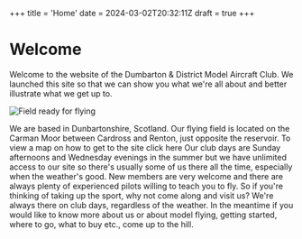 +++
title = 'Home'
date = 2024-03-02T20:32:11Z
draft = true
+++

# Welcome

Welcome to the website of the Dumbarton & District Model Aircraft Club. We launched this site so that we can show you what we're all about and better illustrate what we get up to.

![Field ready for flying](/image/index.png)

We are based in Dunbartonshire, Scotland. Our flying field is located on the Carman Moor between Cardross and Renton, just opposite the reservoir. To view a map on how to get to the site click here
Our club days are Sunday afternoons and Wednesday evenings in the summer but we have unlimited access to our site so there's usually some of us there all the time, especially when the weather's good.
New members are very welcome and there are always plenty of experienced pilots willing to teach you to fly. So if you're thinking of taking up the sport, why not come along and visit us? We're always there on club days, regardless of the weather.
In the meantime if you would like to know more about us or about model flying, getting started, where to go, what to buy etc., come up to the hill.

			